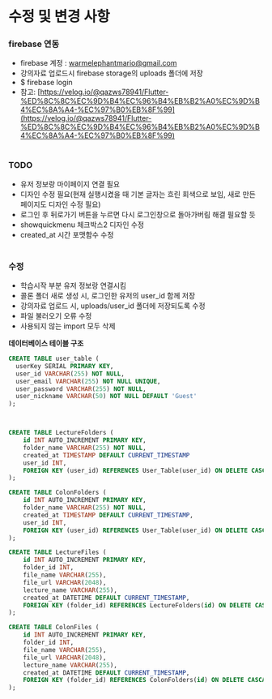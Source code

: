 # 수정 및 변경 사항

### firebase 연동
- firebase 계정 : warmelephantmario@gmail.com<br>
- 강의자료 업로드시 firebase storage의 uploads 폴더에 저장<br>
- $ firebase login<br>
- 참고: 
  [https://velog.io/@qazws78941/Flutter-%ED%8C%8C%EC%9D%B4%EC%96%B4%EB%B2%A0%EC%9D%B4%EC%8A%A4-%EC%97%B0%EB%8F%99](https://velog.io/@qazws78941/Flutter-%ED%8C%8C%EC%9D%B4%EC%96%B4%EB%B2%A0%EC%9D%B4%EC%8A%A4-%EC%97%B0%EB%8F%99) <br><br>

### TODO
- 유저 정보랑 마이페이지 연결 필요<br>
- 디자인 수정 필요(현재 실행시켰을 때 기본 글자는 흐린 회색으로 보임, 새로 만든 페이지도 디자인 수정 필요)<br>
- 로그인 후 뒤로가기 버튼을 누르면 다시 로그인창으로 돌아가버림 해결 필요할 듯<br>
- showquickmenu 체크박스2 디자인 수정<br>
- created_at 시간 포맷함수 수정<br><br>

### 수정
- 학습시작 부분 유저 정보랑 연결시킴
- 콜론 폴더 새로 생성 시, 로그인한 유저의 user_id 함께 저장
- 강의자료 업로드 시, uploads/user_id 폴더에 저장되도록 수정
- 파일 불러오기 오류 수정
- 사용되지 않는 import 모두 삭제


**데이터베이스 테이블 구조**<br>
```sql
CREATE TABLE user_table (
  userKey SERIAL PRIMARY KEY,
  user_id VARCHAR(255) NOT NULL,
  user_email VARCHAR(255) NOT NULL UNIQUE,
  user_password VARCHAR(255) NOT NULL,
  user_nickname VARCHAR(50) NOT NULL DEFAULT 'Guest'
);



CREATE TABLE LectureFolders (
    id INT AUTO_INCREMENT PRIMARY KEY,
    folder_name VARCHAR(255) NOT NULL,
    created_at TIMESTAMP DEFAULT CURRENT_TIMESTAMP
    user_id INT,
    FOREIGN KEY (user_id) REFERENCES User_Table(user_id) ON DELETE CASCADE
);

CREATE TABLE ColonFolders (
    id INT AUTO_INCREMENT PRIMARY KEY,
    folder_name VARCHAR(255) NOT NULL,
    created_at TIMESTAMP DEFAULT CURRENT_TIMESTAMP,
    user_id INT,
    FOREIGN KEY (user_id) REFERENCES User_Table(user_id) ON DELETE CASCADE
);

CREATE TABLE LectureFiles (
    id INT AUTO_INCREMENT PRIMARY KEY,
    folder_id INT,
    file_name VARCHAR(255),
    file_url VARCHAR(2048),
    lecture_name VARCHAR(255),
    created_at DATETIME DEFAULT CURRENT_TIMESTAMP,
    FOREIGN KEY (folder_id) REFERENCES LectureFolders(id) ON DELETE CASCADE
);

CREATE TABLE ColonFiles (
    id INT AUTO_INCREMENT PRIMARY KEY,
    folder_id INT,
    file_name VARCHAR(255),
    file_url VARCHAR(2048),
    lecture_name VARCHAR(255),
    created_at DATETIME DEFAULT CURRENT_TIMESTAMP,
    FOREIGN KEY (folder_id) REFERENCES ColonFolders(id) ON DELETE CASCADE
);
```


